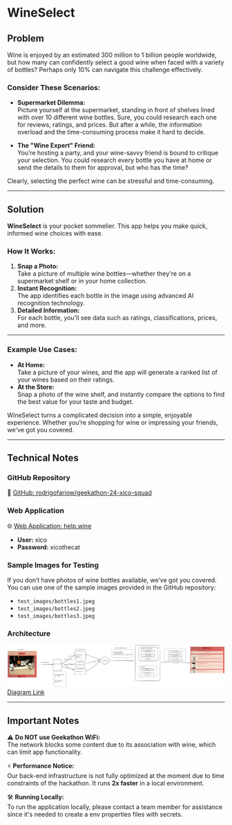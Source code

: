# WineSelect

## Problem

Wine is enjoyed by an estimated 300 million to 1 billion people worldwide, but how many can confidently select a good wine when faced with a variety of bottles? Perhaps only 10% can navigate this challenge effectively.

### Consider These Scenarios:

- **Supermarket Dilemma:**  
  Picture yourself at the supermarket, standing in front of shelves lined with over 10 different wine bottles. Sure, you could research each one for reviews, ratings, and prices. But after a while, the information overload and the time-consuming process make it hard to decide.

- **The "Wine Expert" Friend:**  
  You’re hosting a party, and your wine-savvy friend is bound to critique your selection. You could research every bottle you have at home or send the details to them for approval, but who has the time?

Clearly, selecting the perfect wine can be stressful and time-consuming.

---

## Solution

**WineSelect** is your pocket sommelier. This app helps you make quick, informed wine choices with ease.

### How It Works:

1. **Snap a Photo:**  
   Take a picture of multiple wine bottles—whether they're on a supermarket shelf or in your home collection.
2. **Instant Recognition:**  
   The app identifies each bottle in the image using advanced AI recognition technology.
3. **Detailed Information:**  
   For each bottle, you'll see data such as ratings, classifications, prices, and more.

---

### Example Use Cases:

- **At Home:**  
  Take a picture of your wines, and the app will generate a ranked list of your wines based on their ratings.
- **At the Store:**  
  Snap a photo of the wine shelf, and instantly compare the options to find the best value for your taste and budget.

WineSelect turns a complicated decision into a simple, enjoyable experience. Whether you’re shopping for wine or impressing your friends, we've got you covered.

---

## Technical Notes

### GitHub Repository

🔗 [GitHub: rodrigofariow/geekathon-24-xico-squad](https://github.com/rodrigofariow/geekathon-24-xico-squad)

### Web Application

🌐 [Web Application: help.wine](https://help.wine)

- **User:** xico
- **Password:** xicothecat

### Sample Images for Testing

If you don’t have photos of wine bottles available, we’ve got you covered. You can use one of the sample images provided in the GitHub repository:

- `test_images/bottles1.jpeg`
- `test_images/bottles2.jpeg`
- `test_images/bottles3.jpeg`

### Architecture

![Architecture](./architecture.png)
[Diagram Link](https://excalidraw.com/#json=EH3HxmxpXen4KmKU6kPXW,9SSKtF-DZp-ssdgEkjzLeA)

---

## Important Notes

⚠️ **Do NOT use Geekathon WiFi:**  
The network blocks some content due to its association with wine, which can limit app functionality.

⚡ **Performance Notice:**  
Our back-end infrastructure is not fully optimized at the moment due to time constraints of the hackathon. It runs **2x faster** in a local environment.

🛠️ **Running Locally:**  
To run the application locally, please contact a team member for assistance since it's needed to create a env properties files with secrets.
